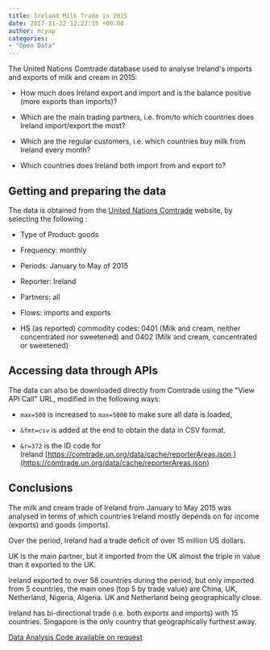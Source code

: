 ```yaml
---
title: Ireland Milk Trade in 2015
date: 2017-11-22 12:22:15 +00:00
author: mryap
categories:
- "Open Data"
---
```


The United Nations Comtrade database used to analyse Ireland's imports and exports of milk and cream in 2015:




  * How much does Ireland export and import and is the balance positive (more exports than imports)?


  * Which are the main trading partners, i.e. from/to which countries does Ireland import/export the most?


  * Which are the regular customers, i.e. which countries buy milk from Ireland every month?


  * Which countries does Ireland both import from and export to?




## Getting and preparing the data


The data is obtained from the [United Nations Comtrade](http://comtrade.un.org/data/) website, by selecting the following :




  * Type of Product: goods


  * Frequency: monthly


  * Periods: January to May of 2015


  * Reporter: Ireland


  * Partners: all


  * Flows: imports and exports


  * HS (as reported) commodity codes: 0401 (Milk and cream, neither concentrated nor sweetened) and 0402 (Milk and cream, concentrated or sweetened)













## Accessing data through APIs
























The data can also be downloaded directly from Comtrade using the "View API Call" URL, modified in the following ways:




  * `max=500` is increased to `max=5000` to make sure all data is loaded,


  * `&fmt=csv` is added at the end to obtain the data in CSV format.


  * `&r=372` is the ID code for Ireland [https://comtrade.un.org/data/cache/reporterAreas.json ](https://comtrade.un.org/data/cache/reporterAreas.json)




## Conclusions


The milk and cream trade of Ireland from January to May 2015 was analysed in terms of which countries Ireland mostly depends on for income (exports) and goods (imports).

Over the period, Ireland had a trade deficit of over 15 million US dollars.

UK is the main partner, but it imported from the UK almost the triple in value than it exported to the UK.

Ireland exported to over 58 countries during the period, but only imported from 5 countries, the main ones (top 5 by trade value) are China, UK, Netherland, Nigeria, Algeria. UK and Netherland being geographically close.

Ireland has bi-directional trade (i.e. both exports and imports) with 15 countries. Singapore is the only country that geographically furthest away.

[Data Analysis Code available on request]()
